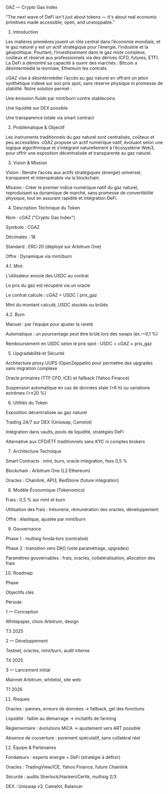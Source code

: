 GAZ — Crypto Gas Index

"The next wave of DeFi isn't just about tokens — it's about real economic primitives made accessible, open, and unstoppable."

1. Introduction

Les matières premières jouent un rôle central dans l’économie mondiale, et le gaz naturel y est un actif stratégique pour l’énergie, l’industrie et la géopolitique. Pourtant, l’investissement dans le gaz reste complexe, coûteux et réservé aux professionnels via des dérivés (CFD, futures, ETF). La DeFi a démontré sa capacité à ouvrir des marchés : Bitcoin a désintermédié la monnaie, Ethereum les contrats.

cGAZ vise à désintermédier l’accès au gaz naturel en offrant un jeton synthétique indexé sur son prix spot, sans réserve physique ni promesse de stabilité. Notre solution permet :

Une émission fluide par mint/burn contre stablecoins

Une liquidité sur DEX possible

Une transparence totale via smart contract

2. Problématique & Objectif

Les instruments traditionnels du gaz naturel sont centralisés, coûteux et peu accessibles. cGAZ propose un actif numérique natif, évoluant selon une logique algorithmique et s’intégrant naturellement à l’écosystème Web3, pour offrir une exposition décentralisée et transparente au gaz naturel.

3. Vision & Mission

Vision : Rendre l’accès aux actifs stratégiques (énergie) universel, transparent et interopérable via la blockchain.

Mission : Créer le premier indice numérique natif du gaz naturel, reproduisant sa dynamique de marché, sans promesse de convertibilité physique, tout en assurant rapidité et intégration DeFi.

4. Description Technique du Token

Nom : cGAZ ("Crypto Gas Index")

Symbole : CGAZ

Décimales : 18

Standard : ERC‑20 (déployé sur Arbitrum One)

Offre : Dynamique via mint/burn

4.1. Mint

L’utilisateur envoie des USDC au contrat

Le prix du gaz est récupéré via un oracle

Le contrat calcule : cGAZ = USDC / prix_gaz

Mint du montant calculé, USDC stockés ou brûlés

4.2. Burn

Manuel : par l’équipe pour ajuster la rareté

Automatique : un pourcentage peut être brûlé lors des swaps (ex.—0,1 %)

Remboursement en USDC selon le prix spot : USDC = cGAZ × prix_gaz

5. Upgradabilité et Sécurité

Architecture proxy UUPS (OpenZeppelin) pour permettre des upgrades sans migration complexe

Oracle primaires (TTF CFD, ICE) et fallback (Yahoo Finance)

Suspension automatique en cas de données stale (>6 h) ou variations extrêmes (>±20 %)

6. Utilités du Token

Exposition décentralisée au gaz naturel

Trading 24/7 sur DEX (Uniswap, Camelot)

Intégration dans vaults, pools de liquidité, stratégies DeFi

Alternative aux CFD/ETF traditionnels sans KYC ni comptes brokers

7. Architecture Technique

Smart Contracts : mint, burn, oracle integration, fees 0,5 %

Blockchain : Arbitrum One (L2 Ethereum)

Oracles : Chainlink, API3, RedStone (future intégration)

8. Modèle Économique (Tokenomics)

Frais : 0,5 % sur mint et burn

Utilisation des frais : trésorerie, rémunération des oracles, développement

Offre : élastique, ajustée par mint/burn

9. Gouvernance

Phase 1 : multisig fonda‑tors (centralisé)

Phase 2 : transition vers DAO (vote paramétrage, upgrades)

Paramètres gouvernables : frais, oracles, collatéralisation, allocation des frais

10. Roadmap

Phase

Objectifs clés

Période

1 — Conception

Whitepaper, choix Arbitrum, design

T3 2025

2 — Développement

Testnet, oracles, mint/burn, audit interne

T4 2025

3 — Lancement initial

Mainnet Arbitrum, whitelist, site web

T1 2026

11. Risques

Oracles : pannes, erreurs de données → fallback, gel des fonctions

Liquidité : faible au démarrage → incitatifs de farming

Réglementaire : évolutions MiCA → ajustement vers ART possible

Absence de couverture : purement spéculatif, sans collatéral réel

12. Équipe & Partenaires

Fondateurs : experts énergie + DeFi (stratégie à définir)

Oracles : TradingView/ICE, Yahoo Finance, future Chainlink

Sécurité : audits Sherlock/Hacken/Certik, multisig 2/3

DEX : Uniswap v3, Camelot, Balancer


